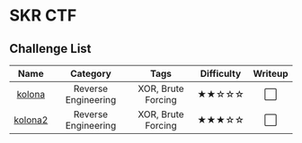 # SKR CTF

## Challenge List
| Name                   | Category             | Tags                | Difficulty  | Writeup  |
|:----------------------:|:--------------------:|:-------------------:|:-----------:|:--------:|
| [kolona](rev/kolona)   | Reverse Engineering  | XOR, Brute Forcing  | ★★☆☆☆    | ⬜       |
| [kolona2](rev/kolona2) | Reverse Engineering  | XOR, Brute Forcing  | ★★★☆☆    | ⬜       |
